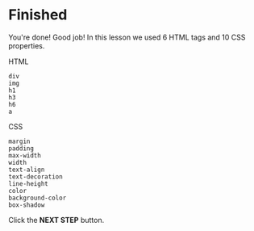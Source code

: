 # Finished
You're done! Good job! In this lesson we used 6 HTML tags and 10 CSS properties. 

HTML
```
div
img
h1
h3
h6
a
```

CSS
```
margin
padding
max-width
width
text-align
text-decoration
line-height
color
background-color
box-shadow
```



Click the **NEXT STEP** button.